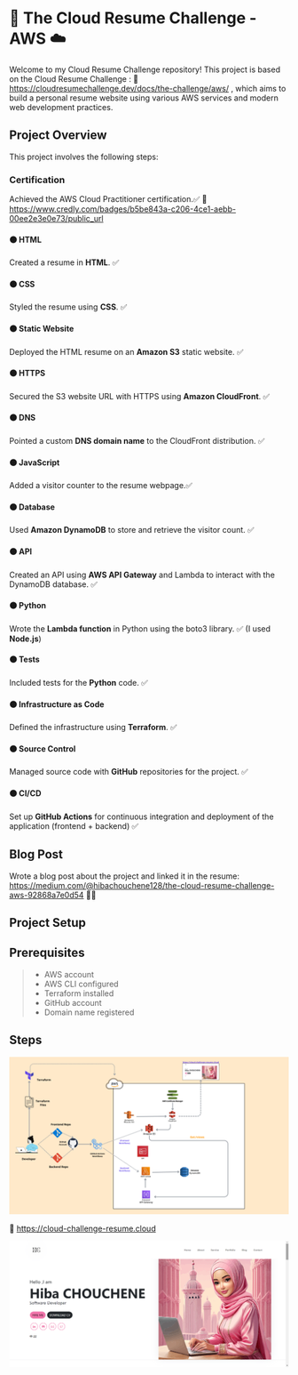 #  🚀 The Cloud Resume Challenge - AWS ☁️
Welcome to my Cloud Resume Challenge repository! This project is based on the Cloud Resume Challenge : 
🧷https://cloudresumechallenge.dev/docs/the-challenge/aws/ , 
which aims to build a personal resume website using various AWS services and modern web development practices.

## Project Overview
This project involves the following steps:

### Certification
Achieved the AWS Cloud Practitioner certification.✅ 
🧷https://www.credly.com/badges/b5be843a-c206-4ce1-aebb-00ee2e3e0e73/public_url 

#### ⚫ HTML
Created a resume in **HTML**. ✅
#### ⚫ CSS
Styled the resume using **CSS**. ✅
#### ⚫ Static Website
Deployed the HTML resume on an **Amazon S3** static website. ✅
#### ⚫ HTTPS
Secured the S3 website URL with HTTPS using **Amazon CloudFront**. ✅
#### ⚫ DNS
Pointed a custom **DNS domain name** to the CloudFront distribution. ✅
#### ⚫ JavaScript
Added a visitor counter to the resume webpage.✅ 
#### ⚫ Database
Used **Amazon DynamoDB** to store and retrieve the visitor count. ✅
#### ⚫ API
Created an API using **AWS API Gateway** and Lambda to interact with the DynamoDB database. ✅
#### ⚫ Python
Wrote the **Lambda function** in Python using the boto3 library. ✅ (I used **Node.js**)
#### ⚫ Tests
Included tests for the **Python** code. ✅
#### ⚫ Infrastructure as Code
Defined the infrastructure using **Terraform**.  ✅
#### ⚫ Source Control
Managed source code with **GitHub** repositories for the project. ✅
#### ⚫ CI/CD 
Set up **GitHub Actions** for continuous integration and deployment of the application (frontend + backend) ✅

## Blog Post
Wrote a blog post about the project and linked it in the resume: https://medium.com/@hibachouchene128/the-cloud-resume-challenge-aws-92868a7e0d54  👌🏻

## Project Setup

## Prerequisites
> - AWS account
> - AWS CLI configured
> - Terraform installed
> - GitHub account
> - Domain name registered

## Steps

![The Cloud Resume Challenge](Cloud-Resume-Challenge.png)


🧷 https://cloud-challenge-resume.cloud


![Project](project.png)